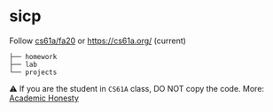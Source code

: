 # sicp

Follow [cs61a/fa20](https://inst.eecs.berkeley.edu/~cs61a/fa20/) or https://cs61a.org/ (current)

```
├── homework
├── lab
└── projects
```

:warning: If you are the student in `CS61A` class, DO NOT copy the code. More: [Academic Honesty](https://inst.eecs.berkeley.edu/~cs61a/fa20/articles/about.html#academic-honesty)
